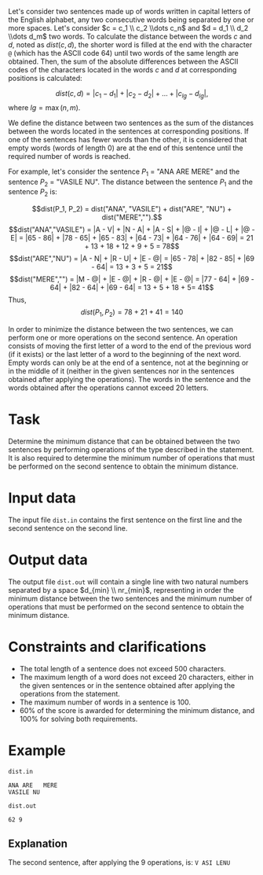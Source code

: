 Let's consider two sentences made up of words written in capital letters of the English alphabet, any two consecutive words being separated by one or more spaces.
Let's consider $c = c_1 \\ c_2 \\dots c_n$ and $d = d_1 \\ d_2 \\dots d_m$ two words. To calculate the distance between the words $c$ and $d$, noted as $dist(c, d)$, the shorter word is filled at the end with the character `@` (which has the ASCII code $64$) until two words of the same length are obtained. Then, the sum of the absolute differences between the ASCII codes of the characters located in the words $c$ and $d$ at corresponding positions is calculated:

$$dist(c, d) = |c_1 - d_1| + |c_2 - d_2| + \dots + |c_{lg} - d_{lg}|,$$ where $lg = \max(n, m)$.

We define the distance between two sentences as the sum of the distances between the words located in the sentences at corresponding positions. If one of the sentences has fewer words than the other, it is considered that empty words (words of length $0$) are at the end of this sentence until the required number of words is reached.

For example, let's consider the sentence $P_1$ = "ANA ARE MERE" and the sentence $P_2$ = "VASILE NU". The distance between the sentence $P_1$ and the sentence $P_2$ is:

$$dist(P_1, P_2) = dist("ANA", "VASILE") + dist("ARE", "NU") + dist("MERE","").$$
$$dist("ANA","VASILE") = |A - V| + |N - A| + |A - S| + |@ - I| + |@ - L| + |@ - E| = |65 - 86| + |78 - 65| + |65 - 83| + |64 - 73| + |64 - 76| + |64 - 69| = 21 + 13 + 18 + 12 + 9 + 5 = 78$$
$$dist("ARE","NU") = |A - N| + |R - U| + |E - @| = |65 - 78| + |82 - 85| + |69 - 64| = 13 + 3 + 5 = 21$$
$$dist("MERE","") = |M - @| + |E - @| + |R - @| + |E - @| = |77 - 64| + |69 - 64| + |82 - 64| + |69 - 64| = 13 + 5 + 18 + 5= 41$$
Thus, $$dist(P_1, P_2) = 78 + 21 + 41 = 140$$

In order to minimize the distance between the two sentences, we can perform one or more operations on the second sentence. An operation consists of moving the first letter of a word to the end of the previous word (if it exists) or the last letter of a word to the beginning of the next word. Empty words can only be at the end of a sentence, not at the beginning or in the middle of it (neither in the given sentences nor in the sentences obtained after applying the operations). The words in the sentence and the words obtained after the operations cannot exceed $20$ letters.

# Task

Determine the minimum distance that can be obtained between the two sentences by performing operations of the type described in the statement. It is also required to determine the minimum number of operations that must be performed on the second sentence to obtain the minimum distance.

# Input data

The input file `dist.in` contains the first sentence on the first line and the second sentence on the second line.

# Output data

The output file `dist.out` will contain a single line with two natural numbers separated by a space $d_{min} \\ nr_{min}$, representing in order the minimum distance between the two sentences and the minimum number of operations that must be performed on the second sentence to obtain the minimum distance.

# Constraints and clarifications

* The total length of a sentence does not exceed $500$ characters.
* The maximum length of a word does not exceed $20$ characters, either in the given sentences or in the sentence obtained after applying the operations from the statement.
* The maximum number of words in a sentence is $100$.
* $60$\% of the score is awarded for determining the minimum distance, and $100$\% for solving both requirements.

# Example

`dist.in`
```
ANA ARE   MERE
VASILE NU
```

`dist.out`
```
62 9
```

## Explanation

The second sentence, after applying the $9$ operations, is:
`V ASI LENU`